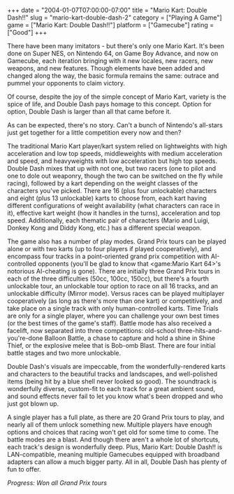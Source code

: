 +++
date = "2004-01-07T07:00:00-07:00"
title = "Mario Kart: Double Dash!!"
slug = "mario-kart-double-dash-2"
category = ["Playing A Game"]
game = ["Mario Kart: Double Dash!!"]
platform = ["Gamecube"]
rating = ["Good"]
+++

There have been many imitators - but there's only one Mario Kart. It's been done on Super NES, on Nintendo 64, on Game Boy Advance, and now on Gamecube, each iteration bringing with it new locales, new racers, new weapons, and new features. Though elements have been added and changed along the way, the basic formula remains the same: outrace and pummel your opponents to claim victory.

Of course, despite the joy of the simple concept of Mario Kart, variety is the spice of life, and Double Dash pays homage to this concept. Option for option, Double Dash is larger than all that came before it.

As can be expected, there's no story. Can't a bunch of Nintendo's all-stars just get together for a little competition every now and then?

The traditional Mario Kart player/kart system relied on lightweights with high acceleration and low top speeds, middleweights with medium acceleration and speed, and heavyweights with low acceleration but high top speeds. Double Dash mixes that up with not one, but two racers (one to pilot and one to dole out weaponry, though the two can be switched on the fly while racing), followed by a kart depending on the weight classes of the characters you've picked. There are 16 (plus four unlockable) characters and eight (plus 13 unlockable) karts to choose from, each kart having different configurations of weight availability (what characters can race in it), effective kart weight (how it handles in the turns), acceleration and top speed. Additionally, each thematic pair of characters (Mario and Luigi, Donkey Kong and Diddy Kong, etc.) has a different special weapon.

The game also has a number of play modes. Grand Prix tours can be played alone or with two karts (up to four players if played cooperatively), and encompass four tracks in a point-oriented grand prix competition with AI-controlled opponents (you'll be glad to know that <game:Mario Kart 64>'s notorious AI-cheating is gone). There are initially three Grand Prix tours in each of the three difficulties (50cc, 100cc, 150cc), but there's a fourth unlockable tour, an unlockable tour option to race on all 16 tracks, and an unlockable difficulty (Mirror mode). Versus races can be played multiplayer cooperatively (as long as there's more than one kart) or competitively, and take place on a single track with only human-controlled karts. Time Trials are only for a single player, where you can challenge your own best times (or the best times of the game's staff). Battle mode has also received a facelift, now separated into three competitions: old-school three-hits-and-you're-done Balloon Battle, a chase to capture and hold a shine in Shine Thief, or the explosive melee that is Bob-omb Blast. There are four initial battle stages and two more unlockable.

Double Dash's visuals are impeccable, from the wonderfully-rendered karts and characters to the beautiful tracks and landscapes, and well-polished items (being hit by a blue shell never looked so good). The soundtrack is wonderfully diverse, custom-fit to each track for a great ambient sound, and sound effects never fail to let you know what's been dropped and who just got blown up.

A single player has a full plate, as there are 20 Grand Prix tours to play, and nearly all of them unlock something new. Multiple players have enough options and choices that racing won't get old for some time to come. The battle modes are a blast. And though there aren't a whole lot of shortcuts, each track's design is wonderfully deep. Plus, Mario Kart: Double Dash!! is LAN-compatible, meaning multiple Gamecubes equipped with broadband adapters can allow a much bigger party. All in all, Double Dash has plenty of fun to offer.

<i>Progress: Won all Grand Prix tours</i>
